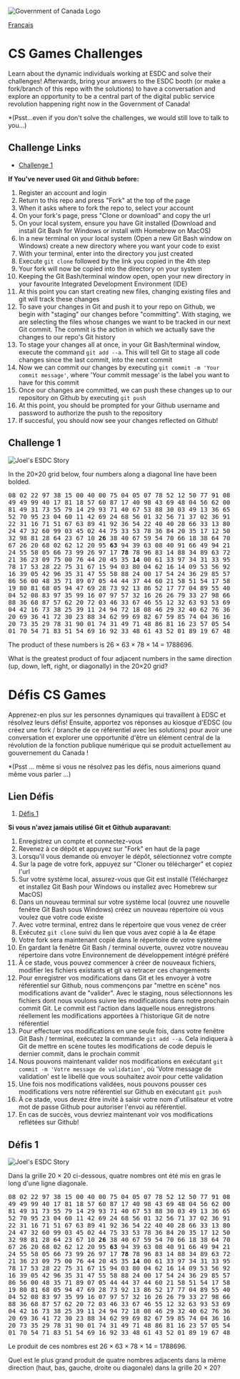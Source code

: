 ![Government of Canada Logo](./img/sig-blk-en.svg)

[Français](#Défis-cs-games)

# CS Games Challenges

Learn about the dynamic individuals working at ESDC and solve their challenges! Afterwards, bring your answers to the ESDC booth (or make a fork/branch of this repo with the solutions) to have a conversation and explore an opportunity to be a central part of the digital public service revolution happening right now in the Government of Canada!

*(Psst...even if you don't solve the challenges, we would still love to talk to you...)

## Challenge Links

- [Challenge 1](#challenge-1)
<!-- - [Challenge 2](#challenge-2)
- [Challenge 3](#challenge-3)
- [Challenge 4](#challenge-4)
- [Challenge 5](#challenge-5)
- [Challenge 6](#challenge-6)
- [Challenge 7](#challenge-7)
- [Challenge 8](#challenge-8)
- [Challenge 9](#challenge-9)
- [Challenge 10](#challenge-10) -->

**If You've never used Git and Github before:**

1.  Register an account and login
2.  Return to this repo and press "Fork" at the top of the page
3.  When it asks where to fork the repo to, select your account
4.  On your fork's page, press "Clone or download" and copy the url
5.  On your local system, ensure you have Git installed (Download and install Git Bash for Windows or install with Homebrew on MacOS)
6.  In a new terminal on your local system (Open a new Git Bash window on Windows) create a new directory where you want your code to exist
7.  With your terminal, enter into the directory you just created
8.  Execute ``git clone`` followed by the link you copied in the 4th step
9.  Your fork will now be copied into the directory on your system
10. Keeping the Git Bash/terminal window open, open your new directory in your favourite Integrated Development Environment (IDE)
11. At this point you can start creating new files, changing existing files and git will track these changes
12. To save your changes in Git and push it to your repo on Github, we begin with "staging" our changes before "committing". With staging, we are selecting the files whose changes we want to be tracked in our next Git commit. The commit is the action in which we actually save the changes to our repo's Git history
13. To stage your changes all at once, in your Git Bash/terminal window, execute the command  ``git add --a``. This will tell Git to stage all code changes since the last commit, into the next commit
14. Now we can commit our changes by executing ``git commit -m 'Your commit message'``, where 'Your commit message' is the label you want to have for this commit
15. Once our changes are committed, we can push these changes up to our repository on Github by executing ``git push``
16. At this point, you should be prompted for your Github username and password to authorize the push to the repository
17. If succesful, you should now see your changes reflected on Github!


## Challenge 1

![Joel's ESDC Story](./img/CS_games_poster-exports_v6-01.png)

In the 20×20 grid below, four numbers along a diagonal line have been bolded.

<pre>
08 02 22 97 38 15 00 40 00 75 04 05 07 78 52 12 50 77 91 08
49 49 99 40 17 81 18 57 60 87 17 40 98 43 69 48 04 56 62 00
81 49 31 73 55 79 14 29 93 71 40 67 53 88 30 03 49 13 36 65
52 70 95 23 04 60 11 42 69 24 68 56 01 32 56 71 37 02 36 91
22 31 16 71 51 67 63 89 41 92 36 54 22 40 40 28 66 33 13 80
24 47 32 60 99 03 45 02 44 75 33 53 78 36 84 20 35 17 12 50
32 98 81 28 64 23 67 10 <b>26</b> 38 40 67 59 54 70 66 18 38 64 70
67 26 20 68 02 62 12 20 95 <b>63</b> 94 39 63 08 40 91 66 49 94 21
24 55 58 05 66 73 99 26 97 17 <b>78</b> 78 96 83 14 88 34 89 63 72
21 36 23 09 75 00 76 44 20 45 35 <b>14</b> 00 61 33 97 34 31 33 95
78 17 53 28 22 75 31 67 15 94 03 80 04 62 16 14 09 53 56 92
16 39 05 42 96 35 31 47 55 58 88 24 00 17 54 24 36 29 85 57
86 56 00 48 35 71 89 07 05 44 44 37 44 60 21 58 51 54 17 58
19 80 81 68 05 94 47 69 28 73 92 13 86 52 17 77 04 89 55 40
04 52 08 83 97 35 99 16 07 97 57 32 16 26 26 79 33 27 98 66
88 36 68 87 57 62 20 72 03 46 33 67 46 55 12 32 63 93 53 69
04 42 16 73 38 25 39 11 24 94 72 18 08 46 29 32 40 62 76 36
20 69 36 41 72 30 23 88 34 62 99 69 82 67 59 85 74 04 36 16
20 73 35 29 78 31 90 01 74 31 49 71 48 86 81 16 23 57 05 54
01 70 54 71 83 51 54 69 16 92 33 48 61 43 52 01 89 19 67 48
</pre>

The product of these numbers is 26 × 63 × 78 × 14 = 1788696.

What is the greatest product of four adjacent numbers in the same direction (up, down, left, right, or diagonally) in the 20×20 grid?

# Défis CS Games

Apprenez-en plus sur les personnes dynamiques qui travaillent à EDSC et résolvez leurs défis! Ensuite, apportez vos réponses au kiosque d'EDSC (ou créez une fork / branche de ce référentiel avec les solutions) pour avoir une conversation et explorer une opportunité d'être un élément central de la révolution de la fonction publique numérique qui se produit actuellement au gouvernement du Canada !

*(Psst ... même si vous ne résolvez pas les défis, nous aimerions quand même vous parler ...)

## Lien Défis

1. [Défis 1](#Défis-1)
<!-- 2. [Défis 2](#Défis-2)
3. [Défis 3](#Défis-3)
4. [Défis 4](#Défis-4)
5. [Défis 5](#Défis-5)
6. [Défis 6](#Défis-6)
7. [Défis 7](#Défis-7)
8. [Défis 8](#Défis-8)
9. [Défis 9](#Défis-9)
10. [Défis 10](#Défis-10) -->

**Si vous n'avez jamais utilisé Git et Github auparavant:**

1. Enregistrez un compte et connectez-vous
2. Revenez à ce dépôt et appuyez sur "Fork" en haut de la page
3. Lorsqu'il vous demande où envoyer le dépôt, sélectionnez votre compte
4. Sur la page de votre fork, appuyez sur "Cloner ou télécharger" et copiez l'url
5. Sur votre système local, assurez-vous que Git est installé (Téléchargez et installez Git Bash pour Windows ou installez avec Homebrew sur MacOS)
6. Dans un nouveau terminal sur votre système local (ouvrez une nouvelle fenêtre Git Bash sous Windows) créez un nouveau répertoire où vous voulez que votre code existe
7. Avec votre terminal, entrez dans le répertoire que vous venez de créer
8. Exécutez ``git clone`` suivi du lien que vous avez copié à la 4e étape
9. Votre fork sera maintenant copié dans le répertoire de votre système
10. En gardant la fenêtre Git Bash / terminal ouverte, ouvrez votre nouveau répertoire dans votre Environnement de développement intégré préféré
11. À ce stade, vous pouvez commencer à créer de nouveaux fichiers, modifier les fichiers existants et git va retracer ces changements
12. Pour enregistrer vos modifications dans Git et les envoyer à votre référentiel sur Github, nous commençons par "mettre en scène" nos modifications avant de "valider". Avec le staging, nous sélectionnons les fichiers dont nous voulons suivre les modifications dans notre prochain commit Git. Le commit est l'action dans laquelle nous enregistrons réellement les modifications apportées à l'historique Git de notre référentiel
13. Pour effectuer vos modifications en une seule fois, dans votre fenêtre Git Bash / terminal, exécutez la commande ``git add --a``. Cela indiquera à Git de mettre en scène toutes les modifications de code depuis le dernier commit, dans le prochain commit
14. Nous pouvons maintenant valider nos modifications en exécutant ``git commit -m 'Votre message de validation'``, où 'Votre message de validation' est le libellé que vous souhaitez avoir pour cette validation
15. Une fois nos modifications validées, nous pouvons pousser ces modifications vers notre référentiel sur Github en exécutant ``git push``
16. À ce stade, vous devez être invité à saisir votre nom d'utilisateur et votre mot de passe Github pour autoriser l'envoi au référentiel.
17. En cas de succès, vous devriez maintenant voir vos modifications reflétées sur Github!

## Défis 1

![Joel's ESDC Story](./img/CS_games_poster-exports_v6-03.png)

Dans la grille 20 × 20 ci-dessous, quatre nombres ont été mis en gras le long d'une ligne diagonale.

<pre>
08 02 22 97 38 15 00 40 00 75 04 05 07 78 52 12 50 77 91 08
49 49 99 40 17 81 18 57 60 87 17 40 98 43 69 48 04 56 62 00
81 49 31 73 55 79 14 29 93 71 40 67 53 88 30 03 49 13 36 65
52 70 95 23 04 60 11 42 69 24 68 56 01 32 56 71 37 02 36 91
22 31 16 71 51 67 63 89 41 92 36 54 22 40 40 28 66 33 13 80
24 47 32 60 99 03 45 02 44 75 33 53 78 36 84 20 35 17 12 50
32 98 81 28 64 23 67 10 <b>26</b> 38 40 67 59 54 70 66 18 38 64 70
67 26 20 68 02 62 12 20 95 <b>63</b> 94 39 63 08 40 91 66 49 94 21
24 55 58 05 66 73 99 26 97 17 <b>78</b> 78 96 83 14 88 34 89 63 72
21 36 23 09 75 00 76 44 20 45 35 <b>14</b> 00 61 33 97 34 31 33 95
78 17 53 28 22 75 31 67 15 94 03 80 04 62 16 14 09 53 56 92
16 39 05 42 96 35 31 47 55 58 88 24 00 17 54 24 36 29 85 57
86 56 00 48 35 71 89 07 05 44 44 37 44 60 21 58 51 54 17 58
19 80 81 68 05 94 47 69 28 73 92 13 86 52 17 77 04 89 55 40
04 52 08 83 97 35 99 16 07 97 57 32 16 26 26 79 33 27 98 66
88 36 68 87 57 62 20 72 03 46 33 67 46 55 12 32 63 93 53 69
04 42 16 73 38 25 39 11 24 94 72 18 08 46 29 32 40 62 76 36
20 69 36 41 72 30 23 88 34 62 99 69 82 67 59 85 74 04 36 16
20 73 35 29 78 31 90 01 74 31 49 71 48 86 81 16 23 57 05 54
01 70 54 71 83 51 54 69 16 92 33 48 61 43 52 01 89 19 67 48
</pre>

Le produit de ces nombres est 26 × 63 × 78 × 14 = 1788696.

Quel est le plus grand produit de quatre nombres adjacents dans la même direction (haut, bas, gauche, droite ou diagonale) dans la grille 20 × 20?